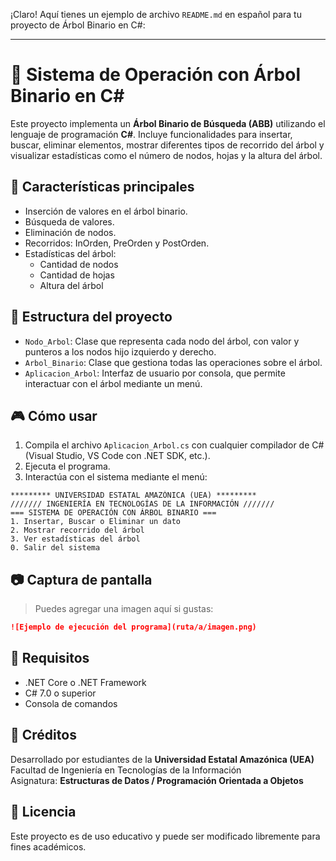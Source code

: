¡Claro! Aquí tienes un ejemplo de archivo `README.md` en español para tu proyecto de Árbol Binario en C#:

---

# 🌳 Sistema de Operación con Árbol Binario en C#

Este proyecto implementa un **Árbol Binario de Búsqueda (ABB)** utilizando el lenguaje de programación **C#**. Incluye funcionalidades para insertar, buscar, eliminar elementos, mostrar diferentes tipos de recorrido del árbol y visualizar estadísticas como el número de nodos, hojas y la altura del árbol.

## 📌 Características principales

- Inserción de valores en el árbol binario.
- Búsqueda de valores.
- Eliminación de nodos.
- Recorridos: InOrden, PreOrden y PostOrden.
- Estadísticas del árbol:
  - Cantidad de nodos
  - Cantidad de hojas
  - Altura del árbol

## 🧠 Estructura del proyecto

- `Nodo_Arbol`: Clase que representa cada nodo del árbol, con valor y punteros a los nodos hijo izquierdo y derecho.
- `Arbol_Binario`: Clase que gestiona todas las operaciones sobre el árbol.
- `Aplicacion_Arbol`: Interfaz de usuario por consola, que permite interactuar con el árbol mediante un menú.

## 🎮 Cómo usar

1. Compila el archivo `Aplicacion_Arbol.cs` con cualquier compilador de C# (Visual Studio, VS Code con .NET SDK, etc.).
2. Ejecuta el programa.
3. Interactúa con el sistema mediante el menú:

```
********* UNIVERSIDAD ESTATAL AMAZÓNICA (UEA) *********
/////// INGENIERÍA EN TECNOLOGÍAS DE LA INFORMACIÓN ///////
=== SISTEMA DE OPERACIÓN CON ÁRBOL BINARIO ===
1. Insertar, Buscar o Eliminar un dato
2. Mostrar recorrido del árbol
3. Ver estadísticas del árbol
0. Salir del sistema
```

## 📷 Captura de pantalla

> Puedes agregar una imagen aquí si gustas:

```md
![Ejemplo de ejecución del programa](ruta/a/imagen.png)
```

## 🔧 Requisitos

- .NET Core o .NET Framework
- C# 7.0 o superior
- Consola de comandos

## 📘 Créditos

Desarrollado por estudiantes de la **Universidad Estatal Amazónica (UEA)**  
Facultad de Ingeniería en Tecnologías de la Información  
Asignatura: **Estructuras de Datos / Programación Orientada a Objetos**

## 📄 Licencia

Este proyecto es de uso educativo y puede ser modificado libremente para fines académicos.
